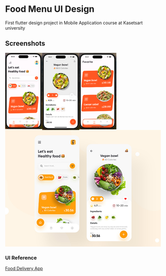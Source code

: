 # Food Menu UI Design

First flutter design project in Mobile Application course at Kasetsart university

## Screenshots

<img src="screenshots/1.png" align="left" width="120">
<img src="screenshots/2.png" align="left" width="120">
<img src="screenshots/3.png" align="left" width="120">

![Reference](/screenshots/ref.jpeg)

### UI Reference

[Food Delivery App](https://dribbble.com/shots/11918195-Food-Delivery-App)
